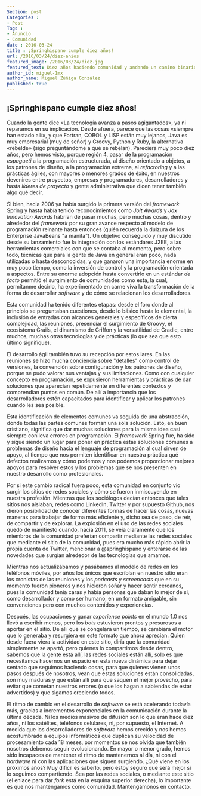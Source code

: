 ```yaml
---
Section: post
Categories :
- Post
Tags :
- Anuncio
- Comunidad
date : 2016-03-24
title : ¡Springhispano cumple diez años!
url: /2016/03/24/diez-anios
featured_image: /2016/03/24/diez.jpg
featured_text: Diez años haciendo comunidad y andando un camino binario con muchos rumbos
author_id: miguel-1mx
author_name: Miguel Zúñiga González
published: true
---
```


## ¡Springhispano cumple diez años!

Cuando la gente dice «La tecnología avanza a pasos agigantados», ya ni reparamos en su implicación. Desde afuera, parece que las cosas «siempre han estado allí», y que Fortran, COBOL y LISP están muy lejanos, Java es muy empresarial (muy de señor) y Groovy, Python y Ruby, la alternativa «rebelde» (sigo preguntándome a qué se rebelan). Pareciera muy poco diez años, pero hemos visto, porque región 4, pasar de la programación _espagueti_ a la programación estructurada, al diseño orientado a objetos, a los patrones de diseño, a la programación extrema, al _refactoring_ y a las prácticas ágiles, con mayores o menores grados de éxito, en nuestros devenires entre proyectos, empresas y programadores, desarrolladores y hasta _líderes de proyecto_ y gente administrativa que dicen tener también algo qué decir.

Si bien, hacia 2006 ya había surgido la primera versión del _framework_ Spring y hasta había tenido reconocimientos como _Jolt Awards_ y _Jax Innovation Awards_ habrían de pasar muchas, pero muchas cosas, dentro y alrededor del _framework_ por su gran avance respecto al modelo de programación reinante hasta entonces (quién recuerda la dulzura de los Enterprise JavaBeans "a manita"). Un objetivo conseguido y muy discutido desde su lanzamiento fue la integración con los estándares J2EE, a las herramientas comerciales con que se contaba al momento, pero sobre todo, técnicas que para la gente de Java en general eran poco, nada utilizadas o hasta desconocidas, y que ganaron una importancia enorme en muy poco tiempo, como la inversión de control y la programación orientada a aspectos. Entre su enorme adopción hasta convertirlo en un estándar _de facto_ permitió el surgimiento de comunidades como esta, la cual, permítanme decirlo, ha experimentado en carne viva la transformación de la forma de desarrollar _software_ y de cómo se relacionan los desarrolladores.

Esta comunidad ha tenido diferentes etapas: desde el foro donde al principio se preguntaban cuestiones, desde lo básico hasta lo elemental, la inclusión de entradas con alcances generales y específicos de cierta complejidad, las reuniones, presenciar el surgimiento de Groovy, el ecosistema Grails, el dinamismo de Griffon y la versatilidad de Gradle, entre muchos, muchas otras tecnologías y de prácticas (lo que sea que esto último signifique).

El desarrollo ágil también tuvo su recepción por estos lares. En las reuniones se hizo mucha conciencia sobre "detalles" como control de versiones, la convención sobre configuración y los patrones de diseño, porque se pudo valorar sus ventajas y sus limitaciones. Como con cualquier concepto en programación, se expusieron herramientas y prácticas de dan soluciones que aparecían repetidamente en diferentes contextos y comprendían puntos en común. De allí a importancia que los desarrolladores estén capacitados para identificar y aplicar los patrones cuando les sea posible.

Esta identificación de elementos comunes va seguida de una abstracción, donde todas las partes comunes forman una sola solución. Esto, en buen cristiano, significa que dar muchas soluciones para la misma idea casi siempre conlleva errores en programación. El _framework_ Spring fue, ha sido y sigue siendo un lugar para poner en práctica estas soluciones comunes a problemas de diseño hacia el lenguaje de programación al cual sirven de apoyo, al tiempo que nos permiten identificar en nuestra práctica qué defectos realizamos y cómo podemos y nos podemos proporcionar mejores apoyos para resolver estos y los problemas que se nos presenten en nuestro desarrollo como profesionales.

Por si este cambio radical fuera poco, esta comunidad en conjunto vio surgir los sitios de redes sociales y cómo se fueron inmiscuyendo en nuestra profesión. Mientras que los sociólogos decían entonces que tales sitios nos aislaban, redes como LinkedIn, Twitter y por supuesto Github, nos dieron posibilidad de conocer diferentes formas de hacer las cosas, nuevas maneras para trabajar de forma más eficiente y, dicho sea de paso, de reír, de compartir y de explorar. La explosión en el uso de las redes sociales quedó de manifiesto cuando, hacia 2011, se veía claramente que los miembros de la comunidad preferían compartir mediante las redes sociales que mediante el sitio de la comunidad, pues era mucho más rápido abrir la propia cuenta de Twitter, mencionar a @springhispano y enterarse de las novedades que surgían alrededor de las tecnologías que amamos.

Mientras nos actualizábamos y pasábamos al modelo de redes en los teléfonos móviles, por años los únicos que escribían en nuestro sitio eran los cronistas de las reuniones y los _podcasts_ y _screencasts_ que en su momento fueron pioneros y nos hicieron soñar y hacer sentir cercanos, pues la comunidad tenía caras y había personas que daban lo mejor de sí, como desarrollador y como ser humano, en un formato amigable, sin convenciones pero con muchos contenidos y experiencias.

Después, las ocupaciones y ganar _experience points_ en el mundo 1.0 nos llevó a escribir menos, pero los _bots_ estuvieron prontos y presurosos a aportar en el sitio. De allí que se congelara un tiempo, se cambiara el motor que lo generaba y resurgiera en este formato que ahora aprecian. Quien desde fuera viera la actividad en este sitio, diría que la comunidad simplemente se apartó, pero quienes lo compartimos desde dentro, sabemos que la gente está allí, las redes sociales están allí, solo es que necesitamos hacernos un espacio en esta nueva dinámica para dejar sentado que seguimos haciendo cosas, para que quienes vienen unos pasos después de nosotros, vean que estas soluciones están consolidadas, son muy maduras y que están allí para que saquen el mejor provecho, para evitar que cometan nuestros errores (o que los hagan a sabiendas de estar advertidos) y que sigamos creciendo todos.

El ritmo de cambio en el desarrollo de _software_ se está acelerando todavía más, gracias a incrementos exponenciales en la comunicación durante la última década. Ni los medios masivos de difusión son lo que eran hace diez años, ni los satélites, teléfonos celulares, ni, por supuesto, el Internet. A medida que los desarrolladores de _software_ hemos crecido y nos hemos acostumbrado a equipos informáticos que duplican su velocidad de procesamiento cada 18 meses, por momentos se nos olvida que también nosotros debemos seguir evolucionando. En mayor o menor grado, hemos sido incapaces de mantener el ritmo de mantenernos al día, ni con el _hardware_ ni con las aplicaciones que siguen surgiendo. ¿Qué viene en los próximos años? Muy difícil es saberlo, pero estoy seguro que será mejor si lo seguimos compartiendo. Sea por las redes sociales, o mediante este sitio (el enlace para dar _fork_ está en la esquina superior derecha), lo importante es que nos mantengamos como comunidad. Mantengámonos en contacto.
